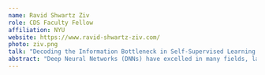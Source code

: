 ```yaml
---
name: Ravid Shwartz Ziv
role: CDS Faculty Fellow
affiliation: NYU
website: https://www.ravid-shwartz-ziv.com/
photo: ziv.png
talk: "Decoding the Information Bottleneck in Self-Supervised Learning: Pathway to Optimal Representation"
abstract: "Deep Neural Networks (DNNs) have excelled in many fields, largely due to their proficiency in supervised learning tasks. However, the dependence on vast labeled data becomes a constraint when such data is scarce. Self-Supervised Learning (SSL), a promising approach, harnesses unlabeled data to derive meaningful representations. Yet, how SSL filters irrelevant information without explicit labels remains unclear. In this talk, we aim to unravel the enigma of SSL using the lens of Information Theory, with a spotlight on the Information Bottleneck principle. This principle, while providing a sound understanding of the balance between compressing and preserving relevant features in supervised learning, presents a puzzle when applied to SSL due to the absence of labels during training. We will delve into the concept of ‘optimal representation’ in SSL, its relationship with data augmentations, optimization methods, and downstream tasks, and how SSL training learns and achieves optimal representations. Our discussion unveils our pioneering discoveries, demonstrating how SSL training naturally leads to the creation of optimal, compact representations that correlate with semantic labels. Remarkably, SSL seems to orchestrate an alignment of learned representations with semantic classes across multiple hierarchical levels, an alignment that intensifies during training and grows more defined deeper into the network. Considering these insights and their implications for class set performance, we conclude our talk by applying our analysis to devise more robust SSL-based information algorithms. These enhancements in transfer learning could lead to more efficient learning systems, particularly in data-scarce environments."
---
```

